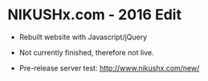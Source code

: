 # NIKUSHx.com - 2016 Edit
- Rebuilt website with Javascript/jQuery
- Not currently finished, therefore not live.

- Pre-release server test: http://www.nikushx.com/new/
